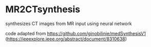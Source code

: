 # MR2CTsynthesis
synthesizes CT images from MR input using neural network

code adapted from https://github.com/ginobilinie/medSynthesisV1 (https://ieeexplore.ieee.org/abstract/document/8310638)
